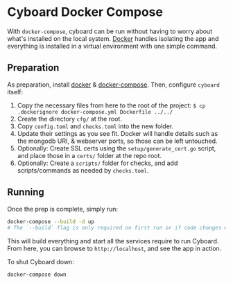 # Cyboard Docker Compose

With `docker-compose`, cyboard can be run without having to worry about what's
installed on the local system. [Docker][docker-overview] handles isolating the
app and everything is installed in a virtual environment with one simple
command.

## Preparation

As preparation, install [docker][docker-install] &
[docker-compose][compose-install]. Then, configure `cyboard` itself:

1. Copy the necessary files from here to the root of the project:
   `$ cp .dockerignore docker-compose.yml Dockerfile ../../`
2. Create the directory `cfg/` at the root.
3. Copy `config.toml` and `checks.toml` into the new folder.
4. Update their settings as you see fit. Docker will handle details such as
   the mongodb URI, & webserver ports, so those can be left untouched.
5. Optionally: Create SSL certs using the `setup/generate_cert.go` script,
   and place those in a `certs/` folder at the repo root.
6. Optionally: Create a `scripts/` folder for checks, and add scripts/commands
   as needed by `checks.toml`.

## Running

Once the prep is complete, simply run:
``` sh
docker-compose --build -d up
# The `--build` flag is only required on first run or if code changes were made
```

This will build everything and start all the services require to run Cyboard.
From here, you can browse to `http://localhost`, and see the app in action.

To shut Cyboard down:
``` sh
docker-compose down
```

[docker-overview]: https://docs.docker.com/engine/docker-overview/
[docker-install]: https://docs.docker.com/engine/installation/
[compose-install]: https://docs.docker.com/compose/install/
